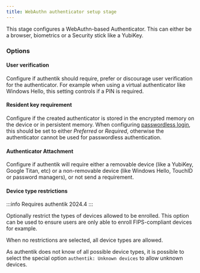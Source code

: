 ```yaml
---
title: WebAuthn authenticator setup stage
---
```


This stage configures a WebAuthn-based Authenticator. This can either be a browser, biometrics or a Security stick like a YubiKey.

### Options

#### User verification

Configure if authentik should require, prefer or discourage user verification for the authenticator. For example when using a virtual authenticator like Windows Hello, this setting controls if a PIN is required.

#### Resident key requirement

Configure if the created authenticator is stored in the encrypted memory on the device or in persistent memory. When configuring [passwordless login](../identification/index.md#passwordless-flow), this should be set to either _Preferred_ or _Required_, otherwise the authenticator cannot be used for passwordless authentication.

#### Authenticator Attachment

Configure if authentik will require either a removable device (like a YubiKey, Google Titan, etc) or a non-removable device (like Windows Hello, TouchID or password managers), or not send a requirement.

#### Device type restrictions

:::info
Requires authentik 2024.4
:::

Optionally restrict the types of devices allowed to be enrolled. This option can be used to ensure users are only able to enroll FIPS-compliant devices for example.

When no restrictions are selected, all device types are allowed.

As authentik does not know of all possible device types, it is possible to select the special option `authentik: Unknown devices` to allow unknown devices.
